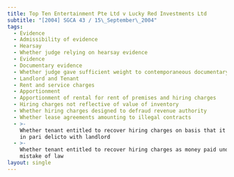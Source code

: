 ```yaml
---
title: Top Ten Entertainment Pte Ltd v Lucky Red Investments Ltd
subtitle: "[2004] SGCA 43 / 15\_September\_2004"
tags:
  - Evidence
  - Admissibility of evidence
  - Hearsay
  - Whether judge relying on hearsay evidence
  - Evidence
  - Documentary evidence
  - Whether judge gave sufficient weight to contemporaneous documentary evidence
  - Landlord and Tenant
  - Rent and service charges
  - Apportionment
  - Apportionment of rental for rent of premises and hiring charges
  - Hiring charges not reflective of value of inventory
  - Whether hiring charges designed to defraud revenue authority
  - Whether lease agreements amounting to illegal contracts
  - >-
    Whether tenant entitled to recover hiring charges on basis that it was not
    in pari delicto with landlord
  - >-
    Whether tenant entitled to recover hiring charges as money paid under
    mistake of law
layout: single
---
```


